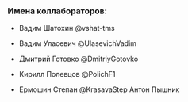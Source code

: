 ### Имена коллабораторов:
- Вадим Шатохин @vshat-tms
- Вадим Уласевич @UlasevichVadim
- Дмитрий Готовко @DmitriyGotovko
- Кирилл Полевцов @PolichF1



- Ермошин Степан @KrasavaStep
Антон Пышник
